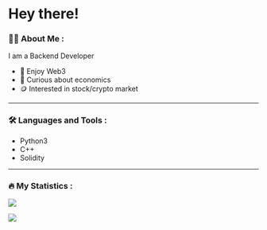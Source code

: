 <h1>
  Hey there!
</h1>

### :man_technologist: About Me :
I am a Backend Developer 

- :robot: Enjoy Web3
- :bookmark: Curious about economics
- :coin: Interested in stock/crypto market 

---

### :hammer_and_wrench: Languages and Tools :

 * Python3
 * C++
 * Solidity
   
---

### :fire: My Statistics :
        
 <a href="https://github-readme-stats.vercel.app/api?username=k33pup&show_icons=true&count_private=true"><img
    src="https://github-readme-stats.vercel.app/api?username=k33pup&show_icons=true&count_private=true"/>
</a>

<a href="https://github.com/k33pup/github-readme-stats"><img src="https://github-readme-stats.vercel.app/api/top-langs/?username=k33pup&layout=compact"/></a>
